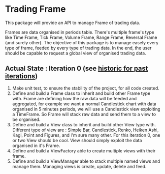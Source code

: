# Trading Frame

This package will provide an API to manage Frame of trading data.

Frames are data organised in periods table. There's multiple frame's type like Time Frame, Tick Frame, Volume Frame, Range Frame, Reversal Frame (and surely other).
The objective of this package is to manage easely every type of frame, feeded by every type of trading data. In the end, the user should be capable to request a global view of organised trading data.

## Actual State : Iteration 0 (see [historic for past iterations](https://github.com/Morgiver/trading-frame/blob/main/iterations.md))

1. Make unit test, to ensure the stability of the project, for all code created.
2. Define and build a Frame class to inherit and build other Frame type with. Frame are defining how the raw data will be feeded and aggregated, for example we want a normal Candlestick chart with data organised in 5 minutes periods, we will use a Candlestick view exploiting a TimeFrame.
So Frame will stack raw data and send them to a view to be organised.
3. Define and build a View class to inherit and build other View type with. Different type of view are : Simple Bar, Candlestick, Renko, Heiken Ashi, Kagi, Point and Figures, and I'm sure many other. For this iteration 0, one or two View should be cool. View should simply exploit the data organised in it's Frame.
4. Define and build a ViewFactory able to create multiple views with their frame.
5. Define and build a ViewManager able to stack multiple named views and manage them. Managing views is create, update, delete and feed.
